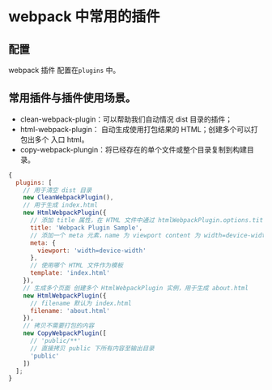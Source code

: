# webpack 中常用的插件

## 配置

webpack 插件 配置在`plugins` 中。

## 常用插件与插件使用场景。

- clean-webpack-plugin：可以帮助我们自动情况 dist 目录的插件；
- html-webpack-plugin： 自动生成使用打包结果的 HTML；创建多个可以打包出多个 入口 html。
- copy-webpack-plungin：将已经存在的单个文件或整个目录复制到构建目录。

```cjs
{
  plugins: [
    // 用于清空 dist 目录
    new CleanWebpackPlugin(),
    // 用于生成 index.html
    new HtmlWebpackPlugin({
      // 添加 title 属性，在 HTML 文件中通过 htmlWebpackPlugin.options.title 获取，采用 Lodash 模板语法书写
      title: 'Webpack Plugin Sample',
      // 添加一个 meta 元素，name 为 viewport content 为 width=device-width
      meta: {
        viewport: 'width=device-width'
      },
      // 使用哪个 HTML 文件作为模板
      template: 'index.html'
    }),
    // 生成多个页面 创建多个 HtmlWebpackPlugin 实例，用于生成 about.html
    new HtmlWebpackPlugin({
      // filename 默认为 index.html
      filename: 'about.html'
    }),
    // 拷贝不需要打包的内容
    new CopyWebpackPlugin([
      // 'public/**'
      // 直接拷贝 public 下所有内容至输出目录
      'public'
    ])
  ];
}
```
